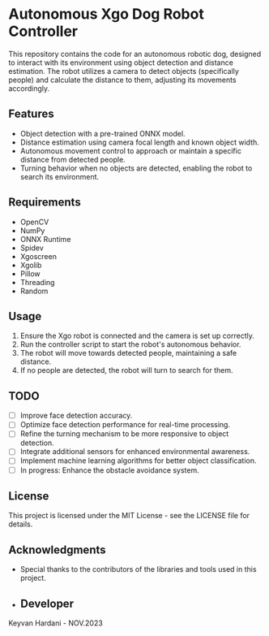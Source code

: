 
# Autonomous Xgo Dog Robot Controller

This repository contains the code for an autonomous robotic dog, designed to interact with its environment using object detection and distance estimation. The robot utilizes a camera to detect objects (specifically people) and calculate the distance to them, adjusting its movements accordingly.

## Features

- Object detection with a pre-trained ONNX model.
- Distance estimation using camera focal length and known object width.
- Autonomous movement control to approach or maintain a specific distance from detected people.
- Turning behavior when no objects are detected, enabling the robot to search its environment.

## Requirements

- OpenCV
- NumPy
- ONNX Runtime
- Spidev
- Xgoscreen
- Xgolib
- Pillow
- Threading
- Random

## Usage

1. Ensure the Xgo robot is connected and the camera is set up correctly.
2. Run the controller script to start the robot's autonomous behavior.
3. The robot will move towards detected people, maintaining a safe distance.
4. If no people are detected, the robot will turn to search for them.

## TODO

- [ ] Improve face detection accuracy.
- [ ] Optimize face detection performance for real-time processing.
- [ ] Refine the turning mechanism to be more responsive to object detection.
- [ ] Integrate additional sensors for enhanced environmental awareness.
- [ ] Implement machine learning algorithms for better object classification.
- [ ] In progress: Enhance the obstacle avoidance system.

## License

This project is licensed under the MIT License - see the LICENSE file for details.

## Acknowledgments

- Special thanks to the contributors of the libraries and tools used in this project.

- ## Developer

Keyvan Hardani - NOV.2023
